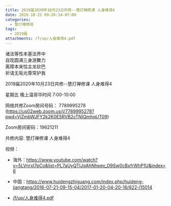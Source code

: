 ```yaml
---
title: 2019届2020年10月23日共修--慧灯禅修课 人身难得4
date: 2020-10-22 09:26:14-07:00
categories:
  - 慧灯禅修班
tags:
  - 2019届
attachments: /f/up/人身难得4.pdf
---
```

诸法等性本基法界中  
自现圆满三身游舞力  
离障本来怙主龙钦巴  
祈请无垢光尊常护我  

2019届2020年10月23日共修--慧灯禅修课 人身难得4

星期五 晚上温哥华时间 7:00-10:00  

网络共修Zoom房间号码： 7789995278 (<https://us02web.zoom.us/j/7789995278?pwd=VjZmbWJFY2k2K0E5RVB2cTNIQmhqUT09>)

Zoom房间密码：19621211

共修内容: 慧灯禅修课 人身难得4                        

视频：

- 海外：<https://www.youtube.com/watch?v=5LVnrxI7pCo&list=PL7aUyQTIJqAhNhpev_O9Sw0cBxfrWhP1U&index=6>
- 中国：<https://www.huidengzhiguang.com/index.php/huideng-jiangtang/2016-07-21-09-15-04/2017-01-20-04-20-16/622-l15014>

- [/f/up/人身难得4.pdf](/f/up/人身难得4.pdf) 